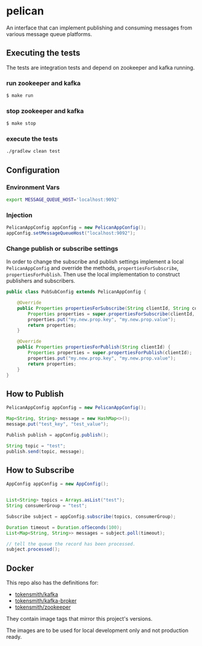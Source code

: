 # pelican
An interface that can implement publishing and consuming messages from various message queue platforms.


Executing the tests
-------------------

The tests are integration tests and depend on zookeeper and kafka running.

### run zookeeper and kafka ###
```bash
$ make run
```

### stop zookeeper and kafka ###
```bash
$ make stop
```

### execute the tests ###
```bash
./gradlew clean test
```

Configuration
-------------------

### Environment Vars
```bash
export MESSAGE_QUEUE_HOST='localhost:9092'
```

### Injection
```java
PelicanAppConfig appConfig = new PelicanAppConfig();
appConfig.setMessageQueueHost("localhost:9092");
```

### Change publish or subscribe settings
In order to change the subscribe and publish settings implement a local `PelicanAppConfig` and override the methods, 
`propertiesForSubscribe`, `propertiesForPublish`. Then use the local implementation to construct publishers and subscribers. 

```java
public class PubSubConfig extends PelicanAppConfig {

    @Override
    public Properties propertiesForSubscribe(String clientId, String consumerGroup) {
        Properties properties = super.propertiesForSubscribe(clientId, consumerGroup);
        properties.put("my.new.prop.key", "my.new.prop.value");
        return properties;
    }

    @Override
    public Properties propertiesForPublish(String clientId) {
        Properties properties = super.propertiesForPublish(clientId);
        properties.put("my.new.prop.key", "my.new.prop.value");
        return properties;
    }
}
```

How to Publish
---------------

```java
PelicanAppConfig appConfig = new PelicanAppConfig();

Map<String, String> message = new HashMap<>();
message.put("test_key", "test_value");

Publish publish = appConfig.publish();

String topic = "test";
publish.send(topic, message);
```

How to Subscribe
----------------

```java
AppConfig appConfig = new AppConfig();


List<String> topics = Arrays.asList("test");
String consumerGroup = "test";

Subscribe subject = appConfig.subscribe(topics, consumerGroup);

Duration timeout = Duration.ofSeconds(100);
List<Map<String, String>> messages = subject.poll(timeout);

// tell the queue the record has been processed.
subject.processed();
```

Docker
----------------

This repo also has the definitions for:
 - [tokensmith/kafka](https://hub.docker.com/repository/docker/tokensmith/kafka)
 - [tokensmith/kafka-broker](https://hub.docker.com/repository/docker/tokensmith/kafka-broker)
 - [tokensmith/zookeeper](https://hub.docker.com/repository/docker/tokensmith/zookeeper)

They contain image tags that mirror this project's versions.
 
The images are to be used for local development only and not production ready.
